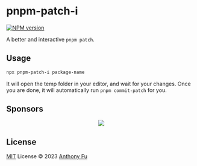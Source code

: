 # pnpm-patch-i

[![NPM version](https://img.shields.io/npm/v/pnpm-patch-i?color=a1b858&label=)](https://www.npmjs.com/package/pnpm-patch-i)

A better and interactive `pnpm patch`.

## Usage

```bash
npx pnpm-patch-i package-name
```

It will open the temp folder in your editor, and wait for your changes. Once you are done, it will automatically run `pnpm commit-patch` for you.

## Sponsors

<p align="center">
  <a href="https://cdn.jsdelivr.net/gh/antfu/static/sponsors.svg">
    <img src='https://cdn.jsdelivr.net/gh/antfu/static/sponsors.svg'/>
  </a>
</p>

## License

[MIT](./LICENSE) License © 2023 [Anthony Fu](https://github.com/antfu)
